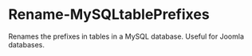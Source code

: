 Rename-MySQLtablePrefixes
=========================

Renames the prefixes in tables in a MySQL database. Useful for Joomla databases.

